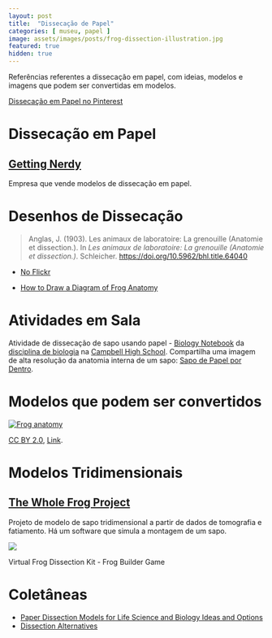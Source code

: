 ```yaml
---
layout: post
title:  "Dissecação de Papel"
categories: [ museu, papel ]
image: assets/images/posts/frog-dissection-illustration.jpg
featured: true
hidden: true
---
```


Referências referentes a dissecação em papel, com ideias, modelos e imagens que podem ser convertidas em modelos.

[Dissecação em Papel no Pinterest](https://pin.it/4yY7CJq)

# Dissecação em Papel

## [Getting Nerdy](https://gettingnerdywithmelandgerdy.com/store/Dissection-Models-c33489045)

Empresa que vende modelos de dissecação em papel.

# Desenhos de Dissecação

> Anglas, J. (1903). Les animaux de laboratoire: La grenouille (Anatomie et dissection.). In *Les animaux de laboratoire: La grenouille (Anatomie et dissection.)*. Schleicher. https://doi.org/10.5962/bhl.title.64040

* [No Flickr](https://flic.kr/p/o1nztb)

* [How to Draw a Diagram of Frog Anatomy](https://www.learnaboutnature.com/amphibians/frogs/how-to-draw-a-diagram-of-frog-anatomy/)

# Atividades em Sala

Atividade de dissecação de sapo usando papel - [Biology Notebook](https://sites.google.com/site/biopeepsfiles/) da [disciplina de biologia](https://sites.google.com/site/biopeeps/) na [Campbell High School](https://www.cobbk12.org/CampbellHS). Compartilha uma imagem de alta resolução da anatomia interna de um sapo: [Sapo de Papel por Dentro](https://sites.google.com/site/biopeepsfiles/dissection/02cutpastefroganatomy-apaperdissection).

# Modelos que podem ser convertidos

[![Frog anatomy](https://upload.wikimedia.org/wikipedia/commons/e/eb/Frog_anatomy.JPG) ](https://commons.wikimedia.org/wiki/File:Frog_anatomy.JPG#/media/File:Frog_anatomy.JPG "Frog anatomy")

[CC BY 2.0](https://creativecommons.org/licenses/by/2.0 "Creative Commons Attribution 2.0"), [Link](https://commons.wikimedia.org/w/index.php?curid=74276).

# Modelos Tridimensionais

## [The Whole Frog Project](https://froggy.lbl.gov/)

Projeto de modelo de sapo tridimensional a partir de dados de tomografia e fatiamento. Há um software que simula a montagem de um sapo.

[![](https://froggy.lbl.gov/images/virtual/example1.gif)](https://froggy.lbl.gov/virtual/ "Frog Builder Game")

Virtual Frog Dissection Kit - Frog Builder Game

# Coletâneas

* [Paper Dissection Models for Life Science and Biology Ideas and Options](https://greaterhoustonmoms.com/paper-dissection-models/)
* [Dissection Alternatives](https://kristinmoonscience.com/dissection-alternatives-for-high-school-biology/)
